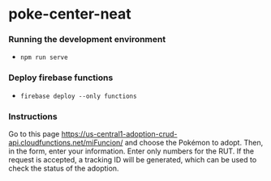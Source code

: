 # poke-center-neat

### Running the development environment

* `npm run serve`

### Deploy firebase functions
*  `firebase deploy --only functions`


### Instructions
 Go to this page https://us-central1-adoption-crud-api.cloudfunctions.net/miFuncion/ and choose the Pokémon to adopt. Then, in the form, enter your information. Enter only numbers for the RUT. If the request is accepted, a tracking ID will be generated, which can be used to check the status of the adoption.
